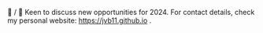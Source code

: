 🏫 / 🏢 Keen to discuss new opportunities for 2024. For contact details, check my personal website: https://jvb11.github.io .
